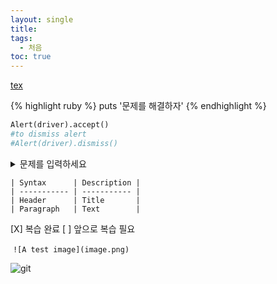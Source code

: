```yaml
---
layout: single
title: 
tags:
  - 처음
toc: true
---
```


<ins>tex</ins>

{% highlight ruby %}
puts '문제를 해결하자'
{% endhighlight %}

```python
Alert(driver).accept()
#to dismiss alert
#Alert(driver).dismiss()
```

<details>
<summary>
문제를 입력하세요
</summary>
정답을 입력하세요
</details>

```
| Syntax      | Description |
| ----------- | ----------- |
| Header      | Title       |
| Paragraph   | Text        |
```
[X]  복습 완료
[  ]  앞으로 복습 필요


 `![A test image](image.png)`


![git](../img/2022-09-19-test1/git.png)